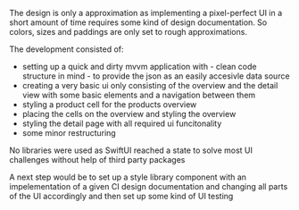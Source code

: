 The design is only a approximation as implementing a pixel-perfect UI in a short amount of time requires some kind of design documentation. So colors, sizes and paddings are only set to rough approximations. 

The development consisted of:
- setting up a quick and dirty mvvm application with - clean code structure in mind - to provide the json as an easily accesivle data source
- creating a very basic ui only consisting of the overview and the detail view with some basic elements and a navigation between them
- styling a product cell for the products overview
- placing the cells on the overview and styling the overview
- styling the detail page with all required ui funcitonality
- some minor restructuring

No libraries were used as SwiftUI reached a state to solve most UI challenges without help of third party packages

A next step would be to set up a style library component with an impelementation of a given CI design documentation and changing all parts of the UI accordingly and then set up some kind of UI testing
